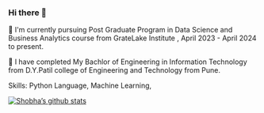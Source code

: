 ### Hi there 👋

<!--
**choudhary-shobhads2023/choudhary-shobhads2023** is a ✨ _special_ ✨ repository because its `README.md` (this file) appears on your GitHub profile.

Here are some ideas to get you started:

- 🔭 I’m currently working on ...
- 🌱 I’m currently learning ...
- 👯 I’m looking to collaborate on ...
- 🤔 I’m looking for help with ...
- 💬 Ask me about ...
- 📫 How to reach me: ...
- 😄 Pronouns: ...
- ⚡ Fun fact: ...
​[![Shobha's GitHub stats](https://github-readme-stats.vercel.ap...)](https://github.com/choudhary-shobhads2023/github-r...)
-->
🌱 I'm currently pursuing Post Graduate Program in Data Science and Business Analytics course from GrateLake Institute , April 2023 - April 2024 to present.

🌱 I have completed My Bachlor of Engineering in Information Technology from D.Y.Patil college of Engineering and Technology from Pune. 

Skills: Python Language, Machine Learning, 




​[![Shobha’s github stats](https://github-readme-stats.vercel.app/api?username=choudhary-shobhads2023)](https://github.com/choudhary-shobhads2023)
